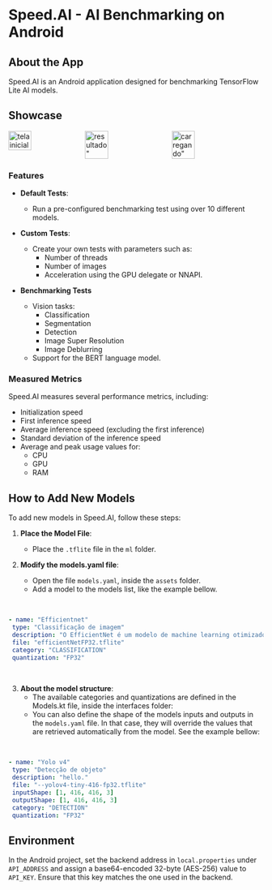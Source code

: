 # Speed.AI - AI Benchmarking on Android

## About the App

Speed.AI is an Android application designed for benchmarking TensorFlow Lite AI models.

## Showcase

<div style="display: flex; flex-direction: 'row'">
  <img src="https://github.com/TIC-13/benchmarking-ai-v2/assets/62716614/9b784c83-7f2c-46c4-8cd7-38a2944521d5" alt="tela inicial" style="width: 30%;" />
  <img src="https://github.com/TIC-13/benchmarking-ai-v2/assets/62716614/bdbb8c8d-4dda-4140-8b1b-bee14199931a" alt=resultado" style="width: 30%; margin-right: 4%;" />
  <img src="https://github.com/TIC-13/benchmarking-ai-v2/assets/62716614/f52e5186-ec75-423a-a623-b326528ad768" alt=carregando" style="width: 30%; margin-right: 4%;" />
</div>  

### Features

- **Default Tests**:
  - Run a pre-configured benchmarking test using over 10 different models.

- **Custom Tests**:
  - Create your own tests with parameters such as:
    - Number of threads
    - Number of images
    - Acceleration using the GPU delegate or NNAPI.

- **Benchmarking Tests**
  - Vision tasks:
    - Classification
    - Segmentation
    - Detection
    - Image Super Resolution
    - Image Deblurring
  - Support for the BERT language model.

### Measured Metrics

Speed.AI measures several performance metrics, including:

- Initialization speed
- First inference speed
- Average inference speed (excluding the first inference)
- Standard deviation of the inference speed
- Average and peak usage values for:
  - CPU
  - GPU
  - RAM

## How to Add New Models

To add new models in Speed.AI, follow these steps:

1. **Place the Model File**:
   - Place the `.tflite` file in the `ml` folder.

2. **Modify the models.yaml file**:
   - Open the file `models.yaml`, inside the `assets` folder.
   - Add a model to the models list, like the example bellow.

<br/>
  
   ```yaml
  - name: "Efficientnet"
    type: "Classificação de imagem"
    description: "O EfficientNet é um modelo de machine learning otimizado para classificação de imagens. Sua arquitetura eficiente e escalável o torna versátil para lidar com uma variedade de desafios em visão computacional."
    file: "efficientNetFP32.tflite"
    category: "CLASSIFICATION"
    quantization: "FP32"
```
<br/>

3. **About the model structure**:
   - The available categories and quantizations are defined in the Models.kt file, inside the interfaces folder:
   - You can also define the shape of the models inputs and outputs in the `models.yaml` file. In that case, they will override the values that are retrieved automatically from the model. See the example bellow:

  <br/>
  
   ```yaml
  - name: "Yolo v4"
    type: "Detecção de objeto"
    description: "hello."
    file: "--yolov4-tiny-416-fp32.tflite"
    inputShape: [1, 416, 416, 3]
    outputShape: [1, 416, 416, 3]
    category: "DETECTION"
    quantization: "FP32"
```
     
## Environment 

In the Android project, set the backend address in `local.properties` under `API_ADDRESS` and assign a base64-encoded 32-byte (AES-256) value to `API_KEY`. Ensure that this key matches the one used in the backend.


